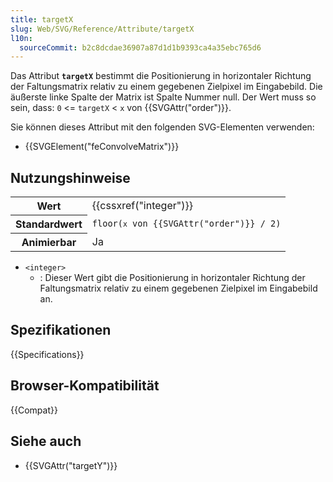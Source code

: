 ```yaml
---
title: targetX
slug: Web/SVG/Reference/Attribute/targetX
l10n:
  sourceCommit: b2c8dcdae36907a87d1d1b9393ca4a35ebc765d6
---
```


Das Attribut **`targetX`** bestimmt die Positionierung in horizontaler Richtung der Faltungsmatrix relativ zu einem gegebenen Zielpixel im Eingabebild. Die äußerste linke Spalte der Matrix ist Spalte Nummer null. Der Wert muss so sein, dass: `0` <= `targetX` < `x` von {{SVGAttr("order")}}.

Sie können dieses Attribut mit den folgenden SVG-Elementen verwenden:

- {{SVGElement("feConvolveMatrix")}}

## Nutzungshinweise

<table class="properties">
  <tbody>
    <tr>
      <th scope="row">Wert</th>
      <td>{{cssxref("integer")}}</td>
    </tr>
    <tr>
      <th scope="row">Standardwert</th>
      <td><code>floor(<code>x</code> von {{SVGAttr("order")}} / 2)</code></td>
    </tr>
    <tr>
      <th scope="row">Animierbar</th>
      <td>Ja</td>
    </tr>
  </tbody>
</table>

- `<integer>`
  - : Dieser Wert gibt die Positionierung in horizontaler Richtung der Faltungsmatrix relativ zu einem gegebenen Zielpixel im Eingabebild an.

## Spezifikationen

{{Specifications}}

## Browser-Kompatibilität

{{Compat}}

## Siehe auch

- {{SVGAttr("targetY")}}
